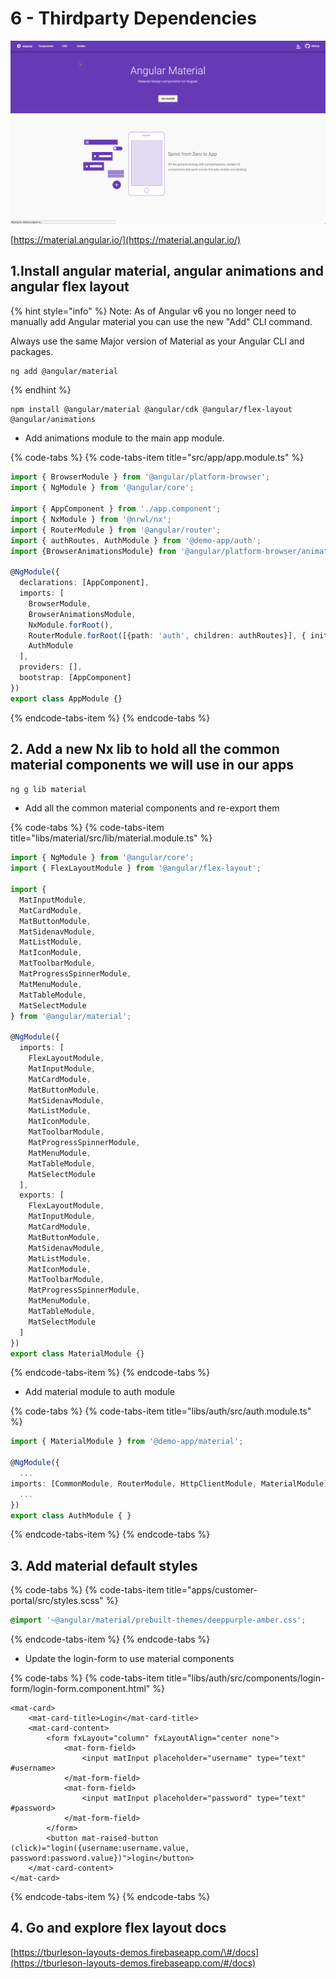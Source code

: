 # 6 - Thirdparty Dependencies

![Angular Material Website](../.gitbook/assets/material-site.png)

[https://material.angular.io/](https://material.angular.io/)

## 1.Install angular material, angular animations and angular flex layout

{% hint style="info" %}
Note: As of Angular v6 you no longer need to manually add Angular material you can use the new "Add" CLI command.

Always use the same Major version of Material as your Angular CLI and packages.

```bash
ng add @angular/material
```
{% endhint %}

```text
npm install @angular/material @angular/cdk @angular/flex-layout @angular/animations
```

* Add animations module to the main app module.

{% code-tabs %}
{% code-tabs-item title="src/app/app.module.ts" %}
```typescript
import { BrowserModule } from '@angular/platform-browser';
import { NgModule } from '@angular/core';

import { AppComponent } from './app.component';
import { NxModule } from '@nrwl/nx';
import { RouterModule } from '@angular/router';
import { authRoutes, AuthModule } from '@demo-app/auth';
import {BrowserAnimationsModule} from '@angular/platform-browser/animations';

@NgModule({
  declarations: [AppComponent],
  imports: [
    BrowserModule,
    BrowserAnimationsModule,
    NxModule.forRoot(),
    RouterModule.forRoot([{path: 'auth', children: authRoutes}], { initialNavigation: 'enabled' }),
    AuthModule
  ],
  providers: [],
  bootstrap: [AppComponent]
})
export class AppModule {}

```
{% endcode-tabs-item %}
{% endcode-tabs %}

## 2. Add a new Nx lib to hold all the common material components we will use in our apps

```bash
ng g lib material
```

* Add all the common material components and re-export them

{% code-tabs %}
{% code-tabs-item title="libs/material/src/lib/material.module.ts" %}
```typescript
import { NgModule } from '@angular/core';
import { FlexLayoutModule } from '@angular/flex-layout';

import {
  MatInputModule,
  MatCardModule,
  MatButtonModule,
  MatSidenavModule,
  MatListModule,
  MatIconModule,
  MatToolbarModule,
  MatProgressSpinnerModule,
  MatMenuModule,
  MatTableModule,
  MatSelectModule
} from '@angular/material';

@NgModule({
  imports: [
    FlexLayoutModule,
    MatInputModule,
    MatCardModule,
    MatButtonModule,
    MatSidenavModule,
    MatListModule,
    MatIconModule,
    MatToolbarModule,
    MatProgressSpinnerModule,
    MatMenuModule,
    MatTableModule,
    MatSelectModule
  ],
  exports: [
    FlexLayoutModule,
    MatInputModule,
    MatCardModule,
    MatButtonModule,
    MatSidenavModule,
    MatListModule,
    MatIconModule,
    MatToolbarModule,
    MatProgressSpinnerModule,
    MatMenuModule,
    MatTableModule,
    MatSelectModule
  ]
})
export class MaterialModule {}
```
{% endcode-tabs-item %}
{% endcode-tabs %}

* Add material module to auth module

{% code-tabs %}
{% code-tabs-item title="libs/auth/src/auth.module.ts" %}
```typescript
import { MaterialModule } from '@demo-app/material';

@NgModule({
  ...
imports: [CommonModule, RouterModule, HttpClientModule, MaterialModule],
  ...
})
export class AuthModule { }
```
{% endcode-tabs-item %}
{% endcode-tabs %}

## 3. Add material default styles

{% code-tabs %}
{% code-tabs-item title="apps/customer-portal/src/styles.scss" %}
```css
@import '~@angular/material/prebuilt-themes/deeppurple-amber.css';
```
{% endcode-tabs-item %}
{% endcode-tabs %}

* Update the login-form to use material components

{% code-tabs %}
{% code-tabs-item title="libs/auth/src/components/login-form/login-form.component.html" %}
```markup
<mat-card>
    <mat-card-title>Login</mat-card-title>
    <mat-card-content>
        <form fxLayout="column" fxLayoutAlign="center none">
            <mat-form-field>
                <input matInput placeholder="username" type="text" #username>
            </mat-form-field>
            <mat-form-field>
                <input matInput placeholder="password" type="text" #password>
            </mat-form-field>
        </form>
        <button mat-raised-button (click)="login({username:username.value, password:password.value})">login</button>
    </mat-card-content>
</mat-card>
```
{% endcode-tabs-item %}
{% endcode-tabs %}

## 4. Go and explore flex layout docs

[https://tburleson-layouts-demos.firebaseapp.com/\#/docs](https://tburleson-layouts-demos.firebaseapp.com/#/docs)

